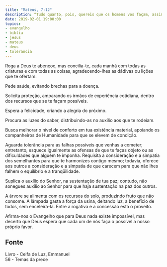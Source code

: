 ```yaml
---
title: "Mateus, 7:12"
description: “Tudo quanto, pois, quereis que os homens vos façam, assim fazei-o vós também a eles...” – Jesus
date: 2019-02-01 19:00:00
topics: 
- evangelho
- biblia
- jesus
- mateus
- deus
- tolerancia
---
```


Roga a Deus te abençoe, mas concilia-te, cada manhã com todas as criaturas e com todas
as coisas, agradecendo-lhes as dádivas ou lições que te ofertam.

Pede saúde, evitando brechas para a doença.

Solicita proteção, amparando os irmãos de experiência cotidiana, dentro dos recursos que
se te façam possíveis.

Espera a felicidade, criando a alegria do próximo.

Procura as luzes do saber, distribuindo-as no auxílio aos que te rodeiam.

Busca melhorar o nível de conforto em tua existência material, apoiando os companheiros
de Humanidade para que se elevem de condição.

Aguarda tolerância para as falhas possíveis que venhas a cometer; entretanto,
esquece igualmente as ofensas de que te faças objeto ou as dificuldades que
alguém te imponha.  Requisita a consideração e a simpatia dos semelhantes para
que te harmonizes contigo mesmo; todavia, oferece aos outros a consideração e a
simpatia de que carecem para que não lhes falhem o equilíbrio e a tranqüilidade.

Suplica o auxílio do Senhor, na sustentação de tua paz; contudo, não sonegues
auxílio ao Senhor para que haja sustentação na paz dos outros.

A árvore se alimenta com os recursos do solo, produzindo fruto que não consome.
A lâmpada gasta a força da usina, deitando luz, a benefício de todos, sem
enceleirá-la.  Entre a rogativa e a concessão está o proveito.

Afirma-nos o Evangelho que para Deus nada existe impossível, mas decerto que
Deus espera que cada um de nós faça o possível a nosso próprio favor.


## Fonte
Livro - Ceifa de Luz, Emmanuel    
56 - Temas da prece
